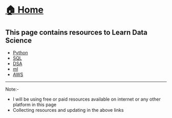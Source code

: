 # <a href="../">🏠 Home</a>

## This page contains resources to Learn Data Science

- [Python](./python.md)
- [SQL](./sql.md)
- [DSA](./DSA.md)
- [ml](./ml.md)
- [AWS](./AWS.md)





------------
Note:-
- I will be using free or paid resources available on internet or any other platform in this page
- Collecting resources and updating in the above links